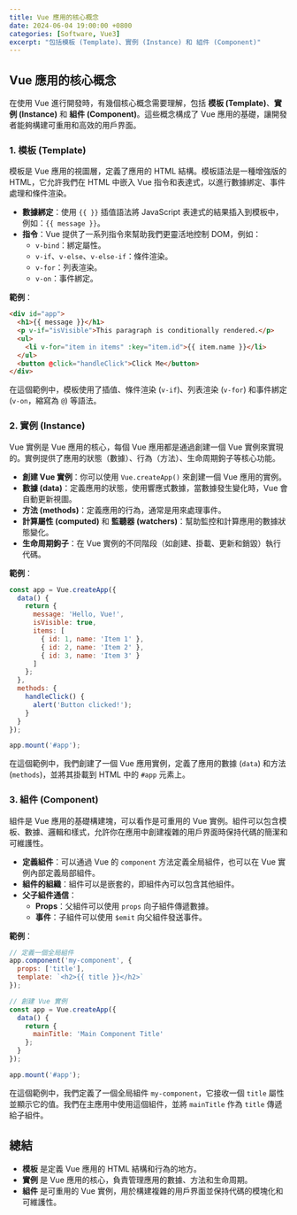 ```yaml
---
title: Vue 應用的核心概念
date: 2024-06-04 19:00:00 +0800
categories: [Software, Vue3]
excerpt: "包括模板 (Template)、實例 (Instance) 和 組件 (Component)"
---
```


## Vue 應用的核心概念

在使用 Vue 進行開發時，有幾個核心概念需要理解，包括 **模板 (Template)**、**實例 (Instance)** 和 **組件 (Component)**。這些概念構成了 Vue 應用的基礎，讓開發者能夠構建可重用和高效的用戶界面。

### 1. **模板 (Template)**

模板是 Vue 應用的視圖層，定義了應用的 HTML 結構。模板語法是一種增強版的 HTML，它允許我們在 HTML 中嵌入 Vue 指令和表達式，以進行數據綁定、事件處理和條件渲染。

- **數據綁定**：使用 `{{ }}` 插值語法將 JavaScript 表達式的結果插入到模板中，例如：`{{ message }}`。
- **指令**：Vue 提供了一系列指令來幫助我們更靈活地控制 DOM，例如：
  - `v-bind`：綁定屬性。
  - `v-if`、`v-else`、`v-else-if`：條件渲染。
  - `v-for`：列表渲染。
  - `v-on`：事件綁定。

**範例**：
```html
<div id="app">
  <h1>{{ message }}</h1>
  <p v-if="isVisible">This paragraph is conditionally rendered.</p>
  <ul>
    <li v-for="item in items" :key="item.id">{{ item.name }}</li>
  </ul>
  <button @click="handleClick">Click Me</button>
</div>
```

在這個範例中，模板使用了插值、條件渲染 (`v-if`)、列表渲染 (`v-for`) 和事件綁定 (`v-on`，縮寫為 `@`) 等語法。

### 2. **實例 (Instance)**

Vue 實例是 Vue 應用的核心，每個 Vue 應用都是通過創建一個 Vue 實例來實現的。實例提供了應用的狀態（數據）、行為（方法）、生命周期鉤子等核心功能。

- **創建 Vue 實例**：你可以使用 `Vue.createApp()` 來創建一個 Vue 應用的實例。
- **數據 (data)**：定義應用的狀態，使用響應式數據，當數據發生變化時，Vue 會自動更新視圖。
- **方法 (methods)**：定義應用的行為，通常是用來處理事件。
- **計算屬性 (computed)** 和 **監聽器 (watchers)**：幫助監控和計算應用的數據狀態變化。
- **生命周期鉤子**：在 Vue 實例的不同階段（如創建、掛載、更新和銷毀）執行代碼。

**範例**：
```javascript
const app = Vue.createApp({
  data() {
    return {
      message: 'Hello, Vue!',
      isVisible: true,
      items: [
        { id: 1, name: 'Item 1' },
        { id: 2, name: 'Item 2' },
        { id: 3, name: 'Item 3' }
      ]
    };
  },
  methods: {
    handleClick() {
      alert('Button clicked!');
    }
  }
});

app.mount('#app');
```

在這個範例中，我們創建了一個 Vue 應用實例，定義了應用的數據 (`data`) 和方法 (`methods`)，並將其掛載到 HTML 中的 `#app` 元素上。

### 3. **組件 (Component)**

組件是 Vue 應用的基礎構建塊，可以看作是可重用的 Vue 實例。組件可以包含模板、數據、邏輯和樣式，允許你在應用中創建複雜的用戶界面時保持代碼的簡潔和可維護性。

- **定義組件**：可以通過 Vue 的 `component` 方法定義全局組件，也可以在 Vue 實例內部定義局部組件。
- **組件的組織**：組件可以是嵌套的，即組件內可以包含其他組件。
- **父子組件通信**：
  - **Props**：父組件可以使用 `props` 向子組件傳遞數據。
  - **事件**：子組件可以使用 `$emit` 向父組件發送事件。

**範例**：
```javascript
// 定義一個全局組件
app.component('my-component', {
  props: ['title'],
  template: `<h2>{{ title }}</h2>`
});

// 創建 Vue 實例
const app = Vue.createApp({
  data() {
    return {
      mainTitle: 'Main Component Title'
    };
  }
});

app.mount('#app');
```

在這個範例中，我們定義了一個全局組件 `my-component`，它接收一個 `title` 屬性並顯示它的值。我們在主應用中使用這個組件，並將 `mainTitle` 作為 `title` 傳遞給子組件。

## 總結

- **模板** 是定義 Vue 應用的 HTML 結構和行為的地方。
- **實例** 是 Vue 應用的核心，負責管理應用的數據、方法和生命周期。
- **組件** 是可重用的 Vue 實例，用於構建複雜的用戶界面並保持代碼的模塊化和可維護性。
